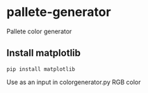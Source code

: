 # pallete-generator
Pallete color generator

## Install matplotlib 

```
pip install matplotlib
```
Use as an input in colorgenerator.py RGB color

